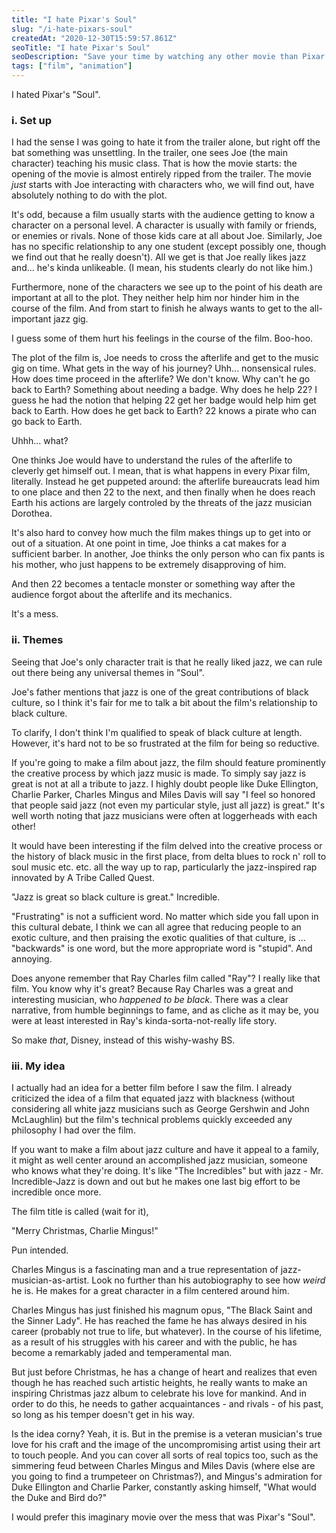 ```yaml
---
title: "I hate Pixar's Soul"
slug: "/i-hate-pixars-soul"
createdAt: "2020-12-30T15:59:57.861Z"
seoTitle: "I hate Pixar's Soul"
seoDescription: "Save your time by watching any other movie than Pixar's Soul."
tags: ["film", "animation"]
---
```

I hated Pixar's "Soul".

### i. Set up

I had the sense I was going to hate it from the trailer alone, but right off the bat something was unsettling. In the trailer, one sees Joe (the main character) teaching his music class. That is how the movie starts: the opening of the movie is almost entirely ripped from the trailer. The movie *just* starts with Joe interacting with characters who, we will find out, have absolutely nothing to do with the plot.

It's odd, because a film usually starts with the audience getting to know a character on a personal level. A character is usually with family or friends, or enemies or rivals. None of those kids care at all about Joe. Similarly, Joe has no specific relationship to any one student (except possibly one, though we find out that he really doesn't). All we get is that Joe really likes jazz and... he's kinda unlikeable. (I mean, his students clearly do not like him.)

Furthermore, none of the characters we see up to the point of his death are important at all to the plot. They neither help him nor hinder him in the course of the film. And from start to finish he always wants to get to the all-important jazz gig.

I guess some of them hurt his feelings in the course of the film. Boo-hoo.

The plot of the film is, Joe needs to cross the afterlife and get to the music gig on time. What gets in the way of his journey? Uhh... nonsensical rules. How does time proceed in the afterlife? We don't know. Why can't he go back to Earth? Something about needing a badge. Why does he help 22? I guess he had the notion that helping 22 get her badge would help him get back to Earth. How does he get back to Earth? 22 knows a pirate who can go back to Earth.

Uhhh... what?

One thinks Joe would have to understand the rules of the afterlife to cleverly get himself out. I mean, that is what happens in every Pixar film, literally. Instead he get puppeted around: the afterlife bureaucrats lead him to one place and then 22 to the next, and then finally when he does reach Earth his actions are largely controled by the threats of the jazz musician Dorothea.

It's also hard to convey how much the film makes things up to get into or out of a situation. At one point in time, Joe thinks a cat makes for a sufficient barber. In another, Joe thinks the only person who can fix pants is his mother, who just happens to be extremely disapproving of him.

And then 22 becomes a tentacle monster or something way after the audience forgot about the afterlife and its mechanics.

It's a mess.

### ii. Themes

Seeing that Joe's only character trait is that he really liked jazz, we can rule out there being any universal themes in "Soul".

Joe's father mentions that jazz is one of the great contributions of black culture, so I think it's fair for me to talk a bit about the film's relationship to black culture.

To clarify, I don't think I'm qualified to speak of black culture at length. However, it's hard not to be so frustrated at the film for being so reductive.

If you're going to make a film about jazz, the film should feature prominently the creative process by which jazz music is made. To simply say jazz is great is not at all a tribute to jazz. I highly doubt people like Duke Ellington, Charlie Parker, Charles Mingus and Miles Davis will say "I feel so honored that people said jazz (not even my particular style, just all jazz) is great." It's well worth noting that jazz musicians were often at loggerheads with each other!

It would have been interesting if the film delved into the creative process or the history of black music in the first place, from delta blues to rock n' roll to soul music etc. etc. all the way up to rap, particularly the jazz-inspired rap innovated by A Tribe Called Quest.

"Jazz is great so black culture is great." Incredible.

"Frustrating" is not a sufficient word. No matter which side you fall upon in this cultural debate, I think we can all agree that reducing people to an exotic culture, and then praising the exotic qualities of that culture, is ... "backwards" is one word, but the more appropriate word is "stupid". And annoying.

Does anyone remember that Ray Charles film called "Ray"? I really like that film. You know why it's great? Because Ray Charles was a great and interesting musician, who *happened to be black*. There was a clear narrative, from humble beginnings to fame, and as cliche as it may be, you were at least interested in Ray's kinda-sorta-not-really life story.

So make *that*, Disney, instead of this wishy-washy BS.

### iii. My idea

I actually had an idea for a better film before I saw the film. I already criticized the idea of a film that equated jazz with blackness (without considering all white jazz musicians such as George Gershwin and John McLaughlin) but the film's technical problems quickly exceeded any philosophy I had over the film.

If you want to make a film about jazz culture and have it appeal to a family, it might as well center around an accomplished jazz musician, someone who knows what they're doing. It's like "The Incredibles" but with jazz - Mr. Incredible-Jazz is down and out but he makes one last big effort to be incredible once more.

The film title is called (wait for it),

"Merry Christmas, Charlie Mingus!"

Pun intended.

Charles Mingus is a fascinating man and a true representation of jazz-musician-as-artist. Look no further than his autobiography to see how *weird* he is. He makes for a great character in a film centered around him.

Charles Mingus has just finished his magnum opus, "The Black Saint and the Sinner Lady". He has reached the fame he has always desired in his career (probably not true to life, but whatever). In the course of his lifetime, as a result of his struggles with his career and with the public, he has become a remarkably jaded and temperamental man.

But just before Christmas, he has a change of heart and realizes that even though he has reached such artistic heights, he really wants to make an inspiring Christmas jazz album to celebrate his love for mankind. And in order to do this, he needs to gather acquaintances - and rivals - of his past, so long as his temper doesn't get in his way.

Is the idea corny? Yeah, it is. But in the premise is a veteran musician's true love for his craft and the image of the uncompromising artist using their art to touch people. And you can cover all sorts of real topics too, such as the simmering feud between Charles Mingus and Miles Davis (where else are you going to find a trumpeteer on Christmas?), and Mingus's admiration for Duke Ellington and Charlie Parker, constantly asking himself, "What would the Duke and Bird do?"

I would prefer this imaginary movie over the mess that was Pixar's "Soul".